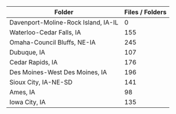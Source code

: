 | Folder                              |   Files / Folders |
|-------------------------------------|-------------------|
| Davenport-Moline-Rock Island, IA-IL |                 0 |
| Waterloo-Cedar Falls, IA            |               155 |
| Omaha-Council Bluffs, NE-IA         |               245 |
| Dubuque, IA                         |               107 |
| Cedar Rapids, IA                    |               176 |
| Des Moines-West Des Moines, IA      |               196 |
| Sioux City, IA-NE-SD                |               141 |
| Ames, IA                            |                98 |
| Iowa City, IA                       |               135 |